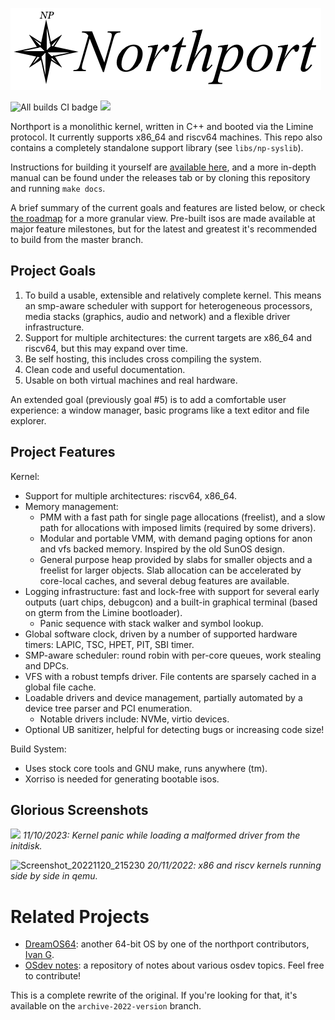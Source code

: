 ![Huge stylish northport banner](docs/images/banner.png)

![All builds CI badge](https://github.com/DeanoBurrito/northport/actions/workflows/build-tests.yml/badge.svg) ![](https://tokei.rs/b1/github/DeanoBurrito/northport?category=code)

Northport is a monolithic kernel, written in C++ and booted via the Limine protocol. It currently supports x86_64 and riscv64 machines. This repo also contains a completely standalone support library (see `libs/np-syslib`).

Instructions for building it yourself are [available here](docs/Building.md), and a more in-depth manual can be found under the releases tab or by cloning this repository and running `make docs`.

A brief summary of the current goals and features are listed below, or check [the roadmap](docs/Roadmap.md) for a more granular view. Pre-built isos are made available at major feature milestones, but for the latest and greatest it's recommended to build from the master branch.

## Project Goals
1) To build a usable, extensible and relatively complete kernel. This means an smp-aware scheduler with support for heterogeneous processors, media stacks (graphics, audio and network) and a flexible driver infrastructure.
2) Support for multiple architectures: the current targets are x86_64 and riscv64, but this may expand over time.
3) Be self hosting, this includes cross compiling the system.
4) Clean code and useful documentation.
5) Usable on both virtual machines and real hardware.

An extended goal (previously goal #5) is to add a comfortable user experience: a window manager, basic programs like a text editor and file explorer.

## Project Features
Kernel:
- Support for multiple architectures: riscv64, x86_64.
- Memory management:
    - PMM with a fast path for single page allocations (freelist), and a slow path for allocations with imposed limits (required by some drivers).
    - Modular and portable VMM, with demand paging options for anon and vfs backed memory. Inspired by the old SunOS design.
    - General purpose heap provided by slabs for smaller objects and a freelist for larger objects. Slab allocation can be accelerated by core-local caches, and several debug features are available.
- Logging infrastructure: fast and lock-free with support for several early outputs (uart chips, debugcon) and a built-in graphical terminal (based on gterm from the Limine bootloader).
    - Panic sequence with stack walker and symbol lookup.
- Global software clock, driven by a number of supported hardware timers: LAPIC, TSC, HPET, PIT, SBI timer.
- SMP-aware scheduler: round robin with per-core queues, work stealing and DPCs.
- VFS with a robust tempfs driver. File contents are sparsely cached in a global file cache.
- Loadable drivers and device management, partially automated by a device tree parser and PCI enumeration.
    - Notable drivers include: NVMe, virtio devices.
- Optional UB sanitizer, helpful for detecting bugs or increasing code size!

Build System:
- Uses stock core tools and GNU make, runs anywhere (tm).
- Xorriso is needed for generating bootable isos.

## Glorious Screenshots
![](https://github.com/DeanoBurrito/northport/assets/12033165/95c61e2b-3c8e-435c-8ee4-6e066e29fb0a)
*11/10/2023: Kernel panic while loading a malformed driver from the initdisk.*

![Screenshot_20221120_215230](https://user-images.githubusercontent.com/12033165/202898511-7e10e72c-6cfa-4f30-b7a5-3173dac36199.png)
*20/11/2022: x86 and riscv kernels running side by side in qemu.*

# Related Projects
- [DreamOS64](https://github.com/dreamos82/Dreamos64): another 64-bit OS by one of the northport contributors, [Ivan G](https://github.com/dreamos82). 
- [OSdev notes](https://github.com/dreamos82/Osdev-Notes): a repository of notes about various osdev topics. Feel free to contribute!

This is a complete rewrite of the original. If you're looking for that, it's available on the `archive-2022-version` branch.
